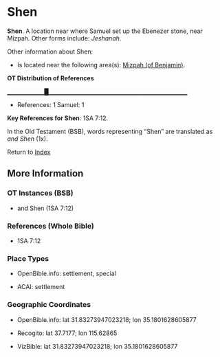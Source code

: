 # Shen
**Shen**. 
A location near where Samuel set up the Ebenezer stone, near Mizpah. 
Other forms include: 
*Jeshanah*. 




Other information about Shen:


* Is located near the following area(s): 
[Mizpah (of Benjamin)](Mizpah.md). 


**OT Distribution of References**

▁▁▁▁▁▁▁▁█▁▁▁▁▁▁▁▁▁▁▁▁▁▁▁▁▁▁▁▁▁▁▁▁▁▁▁▁▁▁
* References: 1 Samuel: 1



**Key References for Shen**: 
1SA 7:12. 


In the Old Testament (BSB), words representing “Shen” are translated as 
*and Shen* (1x). 




Return to [Index](00-Index.md)

## More Information

### OT Instances (BSB)

* and Shen (1SA 7:12)



### References (Whole Bible)

* 1SA 7:12


### Place Types

* OpenBible.info: settlement, special

* ACAI: settlement



### Geographic Coordinates

* OpenBible.info: lat 31.83273947023218; lon 35.1801628605877

* Recogito: lat 37.7177; lon 115.62865

* VizBible: lat 31.83273947023218; lon 35.1801628605877




